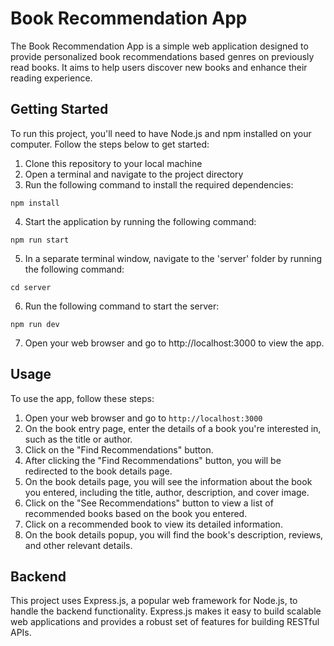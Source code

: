 # Book Recommendation App
The Book Recommendation App is a simple web application designed to provide personalized book recommendations based genres on previously read books. It aims to help users discover new books and enhance their reading experience.

## Getting Started
To run this project, you'll need to have Node.js and npm installed on your computer. Follow the steps below to get started:

1. Clone this repository to your local machine
2. Open a terminal and navigate to the project directory
3. Run the following command to install the required dependencies:

`npm install`

4. Start the application by running the following command:

`npm run start`

5. In a separate terminal window, navigate to the 'server' folder by running the following command:

`cd server`

6. Run the following command to start the server:

`npm run dev`

7. Open your web browser and go to http://localhost:3000 to view the app.

## Usage
To use the app, follow these steps:

1. Open your web browser and go to `http://localhost:3000`
2. On the book entry page, enter the details of a book you're interested in, such as the title or author.
3. Click on the "Find Recommendations" button.
4. After clicking the "Find Recommendations" button, you will be redirected to the book details page.
5. On the book details page, you will see the information about the book you entered, including the title, author, description, and cover image.
6. Click on the "See Recommendations" button to view a list of recommended books based on the book you entered.
7. Click on a recommended book to view its detailed information.
8. On the book details popup, you will find the book's description, reviews, and other relevant details.

## Backend

This project uses Express.js, a popular web framework for Node.js, to handle the backend functionality. Express.js makes it easy to build scalable web applications and provides a robust set of features for building RESTful APIs.
